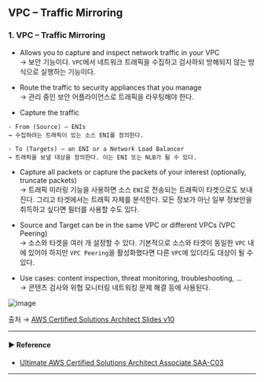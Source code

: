 ## VPC – Traffic Mirroring
### 1. VPC – Traffic Mirroring
- Allows you to capture and inspect network traffic in your VPC  
→ 보안 기능이다. `VPC`에서 네트워크 트래픽을 수집하고 검사하되 방해되지 않는 방식으로 실행하는 기능이다.

- Route the traffic to security appliances that you manage  
→ 관리 중인 보안 어플라이언스로 트래픽을 라우팅해야 한다.

- Capture the traffic
~~~
- From (Source) – ENIs
→ 수집하려는 트래픽이 있는 소스 ENI를 정의한다.

- To (Targets) – an ENI or a Network Load Balancer
→ 트래픽을 보낼 대상을 정의한다. 이는 ENI 또는 NLB가 될 수 있다.
~~~

- Capture all packets or capture the packets of your interest (optionally, truncate packets)  
→ 트래픽 미러링 기능을 사용하면 소스 `ENI`로 전송되는 트래픽이 타겟으로도 보내진다. 그리고 타겟에서는 트래픽 자체를 분석한다. 모든 정보가 아닌 일부 정보만을 취득하고 싶다면 필터를 사용할 수도 있다.

- Source and Target can be in the same VPC or different VPCs (VPC Peering)  
→ 소스와 타겟을 여러 개 설정할 수 있다. 기본적으로 소스와 타겟이 동일한 `VPC` 내에 있어야 하지만 `VPC Peering`을 활성화했다면 다른 `VPC`에 있더라도 대상이 될 수 있다.

- Use cases: content inspection, threat monitoring, troubleshooting, …  
→ 콘텐츠 검사와 위협 모니터링 네트워킹 문제 해결 등에 사용된다.

![image](https://github.com/sanguk2794/AWS/assets/97398071/ace08753-a404-4268-958f-e93db6ea6e35)

출처 → [AWS Certified Solutions Architect Slides v10](https://courses.datacumulus.com/downloads/certified-solutions-architect-pn9/)

---
#### ▶ Reference
- [Ultimate AWS Certified Solutions Architect Associate SAA-C03](https://www.udemy.com/course/aws-certified-solutions-architect-associate-saa-c03/)
---
